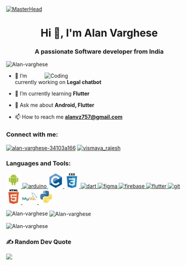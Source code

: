 [![MasterHead](https://user-images.githubusercontent.com/10498744/210012254-234538ff-d198-48aa-8964-37e6fd45d227.gif)](https://rishavchanda.io)
<h1 align="center">Hi 👋, I'm Alan Varghese</h1>
<h3 align="center">A passionate Software developer from India</h3>

<p align="left"> <img src="https://komarev.com/ghpvc/?username=alan-varghese&label=Profile%20views&color=0e75b6&style=flat" alt="Alan-varghese" /> </p>
<img align="right" alt="Coding" width="400" src="https://digitalroar.ae/img/mobile-app-development.gif">

- 🔭 I’m currently working on **Legal chatbot**

- 🌱 I’m currently learning **Flutter**

- 💬 Ask me about **Android, Flutter**

- 📫 How to reach me **alanvz757@gmail.com**

<h3 align="left">Connect with me:</h3>
<p align="left">
<a href="https://linkedin.com/in/alan-varghese-34103a166" target="blank"><img align="center" src="https://raw.githubusercontent.com//alan-varghese/github-profile-readme-generator/master/src/images/icons/Social/linked-in-alt.svg" alt="alan-varghese-34103a166" height="30" width="40" /></a>
<a href="https://leetcode.com/u/alanvz757/" target="blank"><img align="center" src="https://raw.githubusercontent.com/rahuldkjain/github-profile-readme-generator/master/src/images/icons/Social/leet-code.svg" alt="vismaya_rajesh" height="30" width="40" /></a>
</p>

<h3 align="left">Languages and Tools:</h3>
<p align="left"> <a href="https://developer.android.com" target="_blank" rel="noreferrer"> <img src="https://raw.githubusercontent.com/devicons/devicon/master/icons/android/android-original-wordmark.svg" alt="android" width="40" height="40"/> </a> <a href="https://www.arduino.cc/" target="_blank" rel="noreferrer"> <img src="https://cdn.worldvectorlogo.com/logos/arduino-1.svg" alt="arduino" width="40" height="40"/> </a> <a href="https://www.cprogramming.com/" target="_blank" rel="noreferrer"> <img src="https://raw.githubusercontent.com/devicons/devicon/master/icons/c/c-original.svg" alt="c" width="40" height="40"/> </a> <a href="https://www.w3schools.com/css/" target="_blank" rel="noreferrer"> <img src="https://raw.githubusercontent.com/devicons/devicon/master/icons/css3/css3-original-wordmark.svg" alt="css3" width="40" height="40"/> </a> <a href="https://dart.dev" target="_blank" rel="noreferrer"> <img src="https://www.vectorlogo.zone/logos/dartlang/dartlang-icon.svg" alt="dart" width="40" height="40"/> </a> <a href="https://www.figma.com/" target="_blank" rel="noreferrer"> <img src="https://www.vectorlogo.zone/logos/figma/figma-icon.svg" alt="figma" width="40" height="40"/> </a> <a href="https://firebase.google.com/" target="_blank" rel="noreferrer"> <img src="https://www.vectorlogo.zone/logos/firebase/firebase-icon.svg" alt="firebase" width="40" height="40"/> </a> <a href="https://flutter.dev" target="_blank" rel="noreferrer"> <img src="https://www.vectorlogo.zone/logos/flutterio/flutterio-icon.svg" alt="flutter" width="40" height="40"/> </a> <a href="https://git-scm.com/" target="_blank" rel="noreferrer"> <img src="https://www.vectorlogo.zone/logos/git-scm/git-scm-icon.svg" alt="git" width="40" height="40"/> </a> <a href="https://www.w3.org/html/" target="_blank" rel="noreferrer"> <img src="https://raw.githubusercontent.com/devicons/devicon/master/icons/html5/html5-original-wordmark.svg" alt="html5" width="40" height="40"/> </a> <a href="https://www.mysql.com/" target="_blank" rel="noreferrer"> <img src="https://raw.githubusercontent.com/devicons/devicon/master/icons/mysql/mysql-original-wordmark.svg" alt="mysql" width="40" height="40"/> </a> <a href="https://www.python.org" target="_blank" rel="noreferrer"> <img src="https://raw.githubusercontent.com/devicons/devicon/master/icons/python/python-original.svg" alt="python" width="40" height="40"/> </a> </p>

<p><img align="left" src="https://github-readme-stats.vercel.app/api/top-langs?username=Alan-varghese&show_icons=true&locale=en&layout=compact" alt="Alan-varghese" /></p>

<p>&nbsp;<img align="center" src="https://github-readme-stats.vercel.app/api?username=Alan-varghese&show_icons=true&locale=en" alt="Alan-varghese" /></p>

<p><img align="center" src="https://github-readme-streak-stats.herokuapp.com/?user=Alan-varghese&" alt="Alan-varghese" /></p>


### ✍️ Random Dev Quote
![](https://quotes-github-readme.vercel.app/api?type=horizontal&theme=radical)

<!-- Proudly created with GPRM ( https://gprm.itsvg.in ) -->

